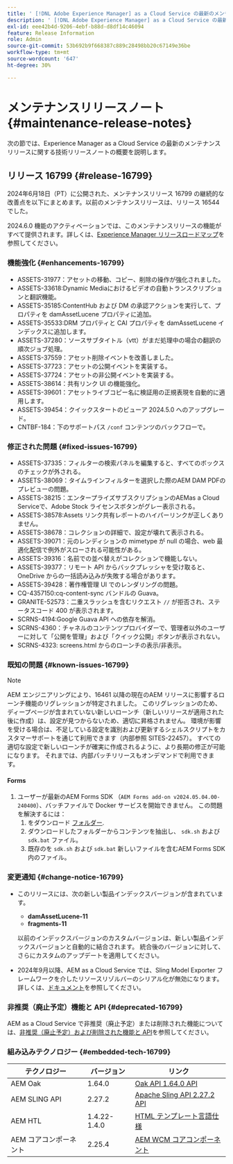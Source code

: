 ```yaml
---
title: ' [!DNL Adobe Experience Manager] as a Cloud Service の最新のメンテナンスリリースノート'
description: ' [!DNL Adobe Experience Manager] as a Cloud Service の最新のメンテナンスリリースノート'
exl-id: eee42b4d-9206-4ebf-b88d-d8df14c46094
feature: Release Information
role: Admin
source-git-commit: 53b692b9f668387c889c28498bb20c67149e36be
workflow-type: tm+mt
source-wordcount: '647'
ht-degree: 30%

---
```


# メンテナンスリリースノート {#maintenance-release-notes}

次の節では、Experience Manager as a Cloud Service の最新のメンテナンスリリースに関する技術リリースノートの概要を説明します。

## リリース 16799 {#release-16799}

2024年6月18日（PT）に公開された、メンテナンスリリース 16799 の継続的な改善点を以下にまとめます。以前のメンテナンスリリースは、リリース 16544 でした。

2024.6.0 機能のアクティベーションでは、このメンテナンスリリースの機能がすべて提供されます。詳しくは、[Experience Manager リリースロードマップ](https://experienceleague.adobe.com/ja/docs/experience-manager-release-information/aem-release-updates/update-releases-roadmap)を参照してください。

### 機能強化 {#enhancements-16799}

* ASSETS-31977：アセットの移動、コピー、削除の操作が強化されました。
* ASSETS-33618:Dynamic Mediaにおけるビデオの自動トランスクリプションと翻訳機能。
* ASSETS-35185:ContentHub および DM の承認アクションを実行して、プロパティを damAssetLucene プロパティに追加。
* ASSETS-35533:DRM プロパティと CAI プロパティを damAssetLucene インデックスに追加します。
* ASSETS-37280：ソースサブタイトル（vtt）がまだ処理中の場合の翻訳の順次ジョブ処理。
* ASSETS-37559：アセット削除イベントを改善しました。
* ASSETS-37723：アセットの公開イベントを実装する。
* ASSETS-37724：アセットの非公開イベントを実装する。
* ASSETS-38614：共有リンク UI の機能強化。
* ASSETS-39601：アセットライブコピー名に検証用の正規表現を自動的に適用します。
* ASSETS-39454：クイックスタートのビューア 2024.5.0 へのアップグレード。
* CNTBF-184：下のサポートパス `/conf` コンテンツのバックフローで。

### 修正された問題 {#fixed-issues-16799}

* ASSETS-37335：フィルターの検索パネルを編集すると、すべてのボックスのチェックが外される。
* ASSETS-38069：タイムラインフィルターを選択した際のAEM DAM PDFのプレビューの問題。
* ASSETS-38215：エンタープライズサブスクリプションのAEMas a Cloud Serviceで、Adobe Stock ライセンスボタンがグレー表示される。
* ASSETS-38578:Assets リンク共有レポートのハイパーリンクが正しくありません。
* ASSETS-38678：コレクションの詳細で、設定が壊れて表示される。
* ASSETS-39071：元のレンディションの mimetype が null の場合、web 最適化配信で例外がスローされる可能性がある。
* ASSETS-39316：名前での並べ替えがコレクションで機能しない。
* ASSETS-39377：リモート API からバックプレッシャを受け取ると、OneDrive からの一括読み込みが失敗する場合があります。
* ASSETS-39428：著作権管理 UI でのレンダリングの問題。
* CQ-4357150:cq-content-sync バンドルの Guava。
* GRANITE-52573：二重スラッシュを含むリクエスト `//` が拒否され、ステータスコード 400 が表示されます。
* SCRNS-4194:Google Guava API への依存を解消。
* SCRNS-4360：チャネルのコンテンツプロバイダーで、管理者以外のユーザーに対して「公開を管理」および「クイック公開」ボタンが表示されない。
* SCRNS-4323: screens.html からのローンチの表示/非表示。

### 既知の問題 {#known-issues-16799}

>[!NOTE]
> AEM エンジニアリングにより、16461 以降の現在のAEM リリースに影響するローンチ機能のリグレッションが特定されました。 このリグレッションのため、ディープページが含まれていない新しいローンチ（新しいリリースが適用された後に作成）は、設定が見つからないため、適切に昇格されません。
> 環境が影響を受ける場合は、不足している設定を識別および更新するシェルスクリプトをカスタマーサポートを通じて利用できます（内部参照 SITES-22457）。
> すべての適切な設定で新しいローンチが確実に作成されるように、より長期の修正が可能になります。 それまでは、内部パッチリリースもオンデマンドで利用できます。

#### Forms

1. ユーザーが最新のAEM Forms SDK （`AEM Forms add-on v2024.05.04.00-240400`）、バッチファイルで Docker サービスを開始できません。 この問題を解決するには：
   1. をダウンロード [フォルダー](/help/forms/assets/sdk_hotfix.zip).
   1. ダウンロードしたフォルダーからコンテンツを抽出し、 `sdk.sh` および `sdk.bat` ファイル。
   1. 既存のを `sdk.sh` および `sdk.bat` 新しいファイルを含むAEM Forms SDK 内のファイル。

### 変更通知 {#change-notice-16799}

* このリリースには、次の新しい製品インデックスバージョンが含まれています。
   * **damAssetLucene-11**
   * **fragments-11**

  以前のインデックスバージョンのカスタムバージョンは、新しい製品インデックスバージョンと自動的に結合されます。 統合後のバージョンに対して、さらにカスタムのアップデートを適用してください。

* 2024年9月以降、AEM as a Cloud Service では、Sling Model Exporter フレームワークを介したリソースリゾルバーのシリアル化が無効になります。詳しくは、[ドキュメント](/help/implementing/developing/hybrid/disallow-the-serialization-of-resourceresolvers-via-sling-model-exporter.md)を参照してください。

### 非推奨（廃止予定）機能と API {#deprecated-16799}

AEM as a Cloud Service で非推奨（廃止予定）または削除された機能については、[非推奨（廃止予定）および削除された機能と API](/help/release-notes/deprecated-removed-features.md)を参照してください。

### 組み込みテクノロジー {#embedded-tech-16799}

| テクノロジー | バージョン | リンク |
|---|---|---|
| AEM Oak | 1.64.0 | [Oak API 1.64.0 API](https://www.javadoc.io/doc/org.apache.jackrabbit/oak-api/1.64.0/index.html) |
| AEM SLING API | 2.27.2 | [Apache Sling API 2.27.2 API](https://www.javadoc.io/doc/org.apache.sling/org.apache.sling.api/latest/index.html) |
| AEM HTL | 1.4.22-1.4.0 | [HTML テンプレート言語仕様](https://github.com/adobe/htl-spec) |
| AEM コアコンポーネント | 2.25.4 | [AEM WCM コアコンポーネント](https://github.com/adobe/aem-core-wcm-components) |
